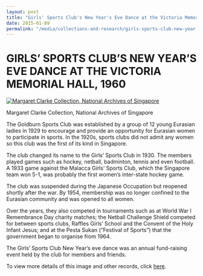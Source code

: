 ```yaml
---
layout: post
title: "Girls' Sports Club's New Year's Eve Dance at the Victoria Memorial Hall, 1960"
date: 2015-01-09
permalink: "/media/collections-and-research/girls-sports-club-new-year-eve-dance"
---
```


# GIRLS’ SPORTS CLUB’S NEW YEAR’S EVE DANCE AT THE VICTORIA MEMORIAL HALL, 1960

[![Margaret Clarke Collection, National Archives of Singapore](http://www.nas.gov.sg/blogs/archivistpick/wp-content/uploads/2015/01/2015-01-02-L.jpg)](http://www.nas.gov.sg/blogs/archivistpick/wp-content/uploads/2015/01/2015-01-02-L.jpg)

Margaret Clarke Collection, National Archives of Singapore

The Goldburn Sports Club was established by a group of 12 young Eurasian ladies in 1929 to encourage and provide an opportunity for Eurasian women to participate in sports. In the 1920s, sports clubs did not admit any women so this club was the first of its kind in Singapore.

The club changed its name to the Girls’ Sports Club in 1930. The members played games such as hockey, netball, badminton, tennis and even football. A 1933 game against the Malacca Girls’ Sports Club, which the Singapore team won 5-1, was probably the first women’s inter-state hockey game.

The club was suspended during the Japanese Occupation but reopened shortly after the war. By 1954, membership was no longer confined to the Eurasian community and was opened to all women.

Over the years, they also competed in tournaments such as at World War I Remembrance Day charity matches; the Netball Challenge Shield competed for between sports clubs, Raffles Girls’ School and the Convent of the Holy Infant Jesus; and at the Pesta Sukan (“Festival of Sports”) that the government began to organise from 1964.

The Girls’ Sports Club New Year’s eve dance was an annual fund-raising event held by the club for members and friends.

To view more details of this image and other records, click [here](http://www.nas.gov.sg/archivesonline/photographs/record-details/b868fa91-1161-11e3-83d5-0050568939ad).
